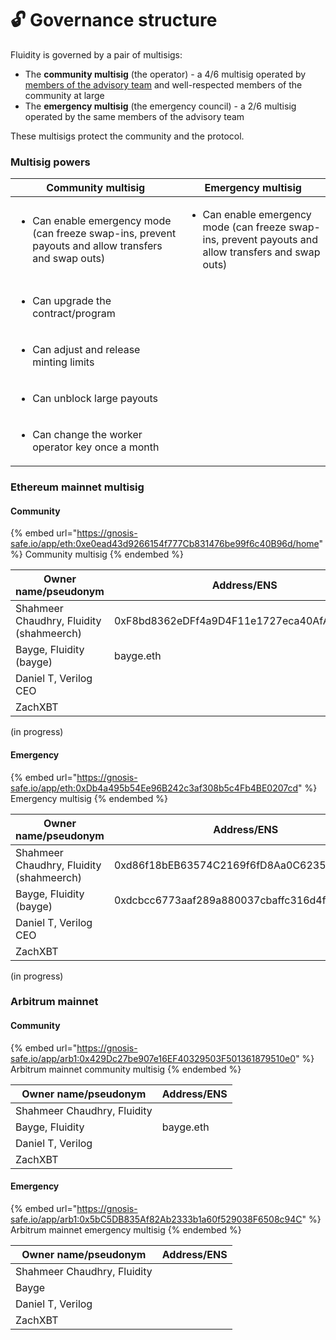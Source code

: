 # 🔓 Governance structure

Fluidity is governed by a pair of multisigs:

* The **community multisig** (the operator) - a 4/6 multisig operated by [members of the advisory team](advisory-team.md) and well-respected members of the community at large
* The **emergency multisig** (the emergency council) - a 2/6 multisig operated by the same members of the advisory team

These multisigs protect the community and the protocol.

### Multisig powers

| Community multisig                                                                                                   | Emergency multisig                                                                                                   |
| -------------------------------------------------------------------------------------------------------------------- | -------------------------------------------------------------------------------------------------------------------- |
| <ul><li>Can enable emergency mode (can freeze swap-ins, prevent payouts and allow transfers and swap outs)</li></ul> | <ul><li>Can enable emergency mode (can freeze swap-ins, prevent payouts and allow transfers and swap outs)</li></ul> |
| <ul><li>Can upgrade the contract/program</li></ul>                                                                   |                                                                                                                      |
| <ul><li>Can adjust and release minting limits</li></ul>                                                              |                                                                                                                      |
| <ul><li>Can unblock large payouts</li></ul>                                                                          |                                                                                                                      |
| <ul><li>Can change the worker operator key once a month</li></ul>                                                    |                                                                                                                      |

### Ethereum mainnet multisig

#### Community

{% embed url="https://gnosis-safe.io/app/eth:0xe0ead43d9266154f777Cb831476be99f6c40B96d/home" %}
Community multisig
{% endembed %}

| Owner name/pseudonym                     | Address/ENS                                |
| ---------------------------------------- | ------------------------------------------ |
| Shahmeer Chaudhry, Fluidity (shahmeerch) | 0xF8bd8362eDFf4a9D4F11e1727eca40AfA6026901 |
| Bayge, Fluidity (bayge)                  | bayge.eth                                  |
| Daniel T, Verilog CEO                    |                                            |
| ZachXBT                                  |                                            |

(in progress)

#### Emergency

{% embed url="https://gnosis-safe.io/app/eth:0xDb4a495b54Ee96B242c3af308b5c4Fb4BE0207cd" %}
Emergency multisig
{% endembed %}



| Owner name/pseudonym                     | Address/ENS                                |
| ---------------------------------------- | ------------------------------------------ |
| Shahmeer Chaudhry, Fluidity (shahmeerch) | 0xd86f18bEB63574C2169f6fD8Aa0C6235A6FC4c8E |
| Bayge, Fluidity (bayge)                  | 0xdcbcc6773aaf289a880037cbaffc316d4f1c96a4 |
| Daniel T, Verilog CEO                    |                                            |
| ZachXBT                                  |                                            |

(in progress)

### Arbitrum mainnet

#### Community

{% embed url="https://gnosis-safe.io/app/arb1:0x429Dc27be907e16EF40329503F501361879510e0" %}
Arbitrum mainnet community multisig
{% endembed %}

| Owner name/pseudonym        | Address/ENS |
| --------------------------- | ----------- |
| Shahmeer Chaudhry, Fluidity |             |
| Bayge, Fluidity             | bayge.eth   |
| Daniel T, Verilog           |             |
| ZachXBT                     |             |

#### Emergency

{% embed url="https://gnosis-safe.io/app/arb1:0x5bC5DB835Af82Ab2333b1a60f529038F6508c94C" %}
Arbitrum mainnet emergency multisig
{% endembed %}

| Owner name/pseudonym        | Address/ENS |
| --------------------------- | ----------- |
| Shahmeer Chaudhry, Fluidity |             |
| Bayge                       |             |
| Daniel T, Verilog           |             |
| ZachXBT                     |             |
